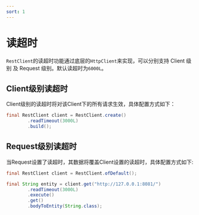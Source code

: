 ```yaml
---
sort: 1
---
```


# 读超时
`RestClient`的读超时功能通过底层的`HttpClient`来实现，可以分别支持 Client 级别 及 Request 级别。默认读超时为`6000L`。

## Client级别读超时
Client级别的读超时将对该Client下的所有请求生效，具体配置方式如下：
```java
final RestClient client = RestClient.create()
        .readTimeout(3000L)
        .build();
```

## Request级别读超时
当Request设置了读超时，其数据将覆盖Client设置的读超时，具体配置方式如下:
```java
final RestClient client = RestClient.ofDefault();

final String entity = client.get("http://127.0.0.1:8081/")
        .readTimeout(3000L)
        .execute()
        .get()
        .bodyToEntity(String.class);
```